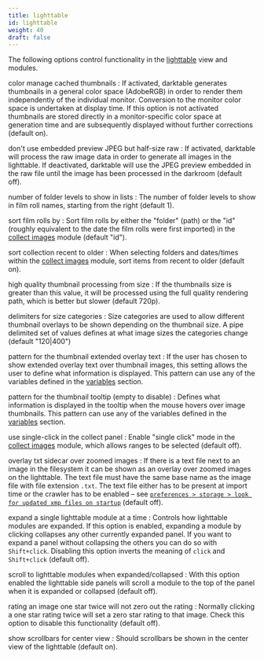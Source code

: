 ```yaml
---
title: lighttable
id: lighttable
weight: 40
draft: false
---
```


The following options control functionality in the [lighttable](../lighttable/_index.md) view and modules.

color manage cached thumbnails
: If activated, darktable generates thumbnails in a general color space (AdobeRGB) in order to render them independently of the individual monitor. Conversion to the monitor color space is undertaken at display time. If this option is not activated thumbnails are stored directly in a monitor-specific color space at generation time and are subsequently displayed without further corrections (default on).

don't use embedded preview JPEG but half-size raw
: If activated, darktable will process the raw image data in order to generate all images in the lighttable. If deactivated, darktable will use the JPEG preview embedded in the raw file until the image has been processed in the darkroom (default off).

number of folder levels to show in lists
: The number of folder levels to show in film roll names, starting from the right (default 1).

sort film rolls by
: Sort film rolls by either the "folder" (path) or the "id" (roughly equivalent to the date the film rolls were first imported) in the [collect images](../module-reference/utility-modules/shared/collect-images.md) module (default "id").

sort collection recent to older
: When selecting folders and dates/times within the [collect images](../module-reference/utility-modules/shared/collect-images.md) module, sort items from recent to older (default on).

high quality thumbnail processing from size
: If the thumbnails size is greater than this value, it will be processed using the full quality rendering path, which is better but slower (default 720p).

delimiters for size categories
: Size categories are used to allow different thumbnail overlays to be shown depending on the thumbnail size. A pipe delimited set of values defines at what image sizes the categories change (default "120|400")

pattern for the thumbnail extended overlay text
: If the user has chosen to show extended overlay text over thumbnail images, this setting allows the user to define what information is displayed. This pattern can use any of the variables defined in the [variables](../special-topics/variables.md) section.

pattern for the thumbnail tooltip (empty to disable)
: Defines what information is displayed in the tooltip when the mouse hovers over image thumbnails. This pattern can use any of the variables defined in the [variables](../special-topics/variables.md) section.

use single-click in the collect panel
: Enable "single click" mode in the [collect images](../module-reference/utility-modules/shared/collect-images.md) module, which allows ranges to be selected (default off).

overlay txt sidecar over zoomed images
: If there is a text file next to an image in the filesystem it can be shown as an overlay over zoomed images on the lighttable. The text file must have the same base name as the image file with file extension `.txt`. The text file either has to be present at import time or the crawler has to be enabled – see [`preferences > storage > look for updated xmp files on startup`](./storage.md) (default off).

expand a single lighttable module at a time
: Controls how lighttable modules are expanded. If this option is enabled, expanding a module by clicking collapses any other currently expanded panel. If you want to expand a panel without collapsing the others you can do so with `Shift+click`. Disabling this option inverts the meaning of `click` and `Shift+click` (default off).

scroll to lighttable modules when expanded/collapsed
: With this option enabled the lighttable side panels will scroll a module to the top of the panel when it is expanded or collapsed (default off).

rating an image one star twice will not zero out the rating
: Normally clicking a one star rating twice will set a zero star rating to that image. Check this option to disable this functionality (default off).

show scrollbars for center view
: Should scrollbars be shown in the center view of the lighttable (default on).
